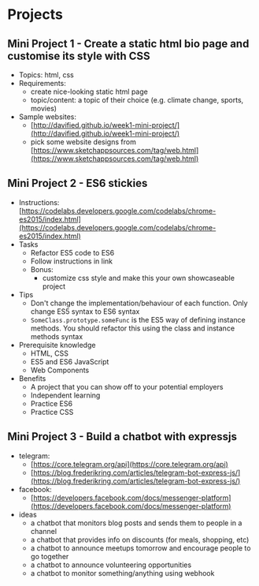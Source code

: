 # Projects

## Mini Project 1 - Create a static html bio page and customise its style with CSS

* Topics: html, css
* Requirements:
  * create nice-looking static html page
  * topic/content: a topic of their choice \(e.g. climate change, sports, movies\)
* Sample websites:
  * [http://davified.github.io/week1-mini-project/](http://davified.github.io/week1-mini-project/)
  * pick some website designs from [https://www.sketchappsources.com/tag/web.html](https://www.sketchappsources.com/tag/web.html)

## Mini Project 2 - ES6 stickies

* Instructions: [https://codelabs.developers.google.com/codelabs/chrome-es2015/index.html](https://codelabs.developers.google.com/codelabs/chrome-es2015/index.html)
* Tasks
  * Refactor ES5 code to ES6
  * Follow instructions in link
  * Bonus:
    * customize css style and make this your own showcaseable project
* Tips
  * Don't change the implementation/behaviour of each function. Only change ES5 syntax to ES6 syntax
  * `SomeClass.prototype.someFunc` is the ES5 way of defining instance methods. You should refactor this using the class and instance methods syntax
* Prerequisite knowledge
  * HTML, CSS
  * ES5 and ES6 JavaScript
  * Web Components
* Benefits
  * A project that you can show off to your potential employers
  * Independent learning
  * Practice ES6
  * Practice CSS

## Mini Project 3 - Build a chatbot with expressjs

* telegram:
  * [https://core.telegram.org/api](https://core.telegram.org/api)
  * [https://blog.frederikring.com/articles/telegram-bot-express-js/](https://blog.frederikring.com/articles/telegram-bot-express-js/)
* facebook:
  * [https://developers.facebook.com/docs/messenger-platform](https://developers.facebook.com/docs/messenger-platform)
* ideas
  * a chatbot that monitors blog posts and sends them to people in a channel
  * a chatbot that provides info on discounts \(for meals, shopping, etc\)
  * a chatbot to announce meetups tomorrow and encourage people to go together
  * a chatbot to announce volunteering opportunities
  * a chatbot to monitor something/anything using webhook

